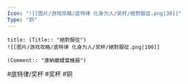 ```yaml
---
Icon: "![[图片/游戏攻略/底特律 化身为人/奖杯/絕對服從.png|30]]"
Type: "铜"
---
```

```ad-common-bronze-trophy
title: (Title:: "絕對服從")
![[图片/游戏攻略/底特律 化身为人/奖杯/絕對服從.png|100]]

(Comment:: "康納繼續當機器")
```

#底特律/奖杯 #奖杯 #铜
